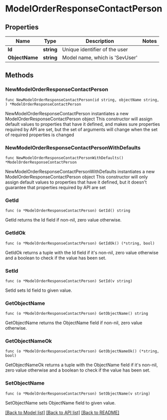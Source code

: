 # ModelOrderResponseContactPerson

## Properties

Name | Type | Description | Notes
------------ | ------------- | ------------- | -------------
**Id** | **string** | Unique identifier of the user | 
**ObjectName** | **string** | Model name, which is &#39;SevUser&#39; | 

## Methods

### NewModelOrderResponseContactPerson

`func NewModelOrderResponseContactPerson(id string, objectName string, ) *ModelOrderResponseContactPerson`

NewModelOrderResponseContactPerson instantiates a new ModelOrderResponseContactPerson object
This constructor will assign default values to properties that have it defined,
and makes sure properties required by API are set, but the set of arguments
will change when the set of required properties is changed

### NewModelOrderResponseContactPersonWithDefaults

`func NewModelOrderResponseContactPersonWithDefaults() *ModelOrderResponseContactPerson`

NewModelOrderResponseContactPersonWithDefaults instantiates a new ModelOrderResponseContactPerson object
This constructor will only assign default values to properties that have it defined,
but it doesn't guarantee that properties required by API are set

### GetId

`func (o *ModelOrderResponseContactPerson) GetId() string`

GetId returns the Id field if non-nil, zero value otherwise.

### GetIdOk

`func (o *ModelOrderResponseContactPerson) GetIdOk() (*string, bool)`

GetIdOk returns a tuple with the Id field if it's non-nil, zero value otherwise
and a boolean to check if the value has been set.

### SetId

`func (o *ModelOrderResponseContactPerson) SetId(v string)`

SetId sets Id field to given value.


### GetObjectName

`func (o *ModelOrderResponseContactPerson) GetObjectName() string`

GetObjectName returns the ObjectName field if non-nil, zero value otherwise.

### GetObjectNameOk

`func (o *ModelOrderResponseContactPerson) GetObjectNameOk() (*string, bool)`

GetObjectNameOk returns a tuple with the ObjectName field if it's non-nil, zero value otherwise
and a boolean to check if the value has been set.

### SetObjectName

`func (o *ModelOrderResponseContactPerson) SetObjectName(v string)`

SetObjectName sets ObjectName field to given value.



[[Back to Model list]](../README.md#documentation-for-models) [[Back to API list]](../README.md#documentation-for-api-endpoints) [[Back to README]](../README.md)


